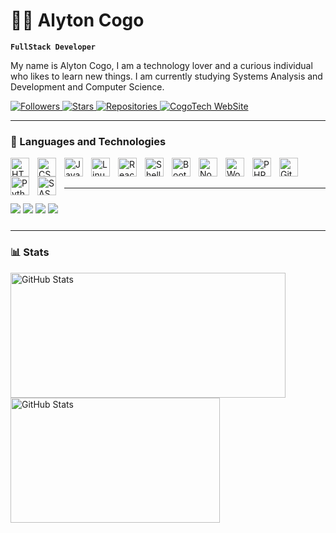 # 👨‍💻 Alyton Cogo

**`FullStack Developer`**

My name is Alyton Cogo, I am a technology lover and a curious individual who likes to learn new things. I am currently studying Systems Analysis and Development and Computer Science.

<p align="left">
    <a href="https://github.com/Toncogo?tab=followers">
        <img 
            alt="Followers" 
            title="Followers" 
            src="https://custom-icon-badges.demolab.com/github/followers/Toncogo?color=236ad3&labelColor=1155ba&style=for-the-badge&logo=github&label=Followers&logoColor=white"
        />
    </a>
    <a href="https://github.com/Toncogo?tab=repositories&sort=stargazers">
        <img 
            alt="Stars" 
            title="Stars" 
            src="https://custom-icon-badges.demolab.com/github/stars/Toncogo?color=%23E1AD0E&logo=star&logoColor=white&style=for-the-badge&labelColor=C79600"
        />
    </a> 
    <a href="https://github.com/toncogo?tab=repositories">
        <img 
            alt="Repositories" 
            title="Repositories" 
            src="https://custom-icon-badges.demolab.com/badge/-Repositories-green?color=55960c&logo=repo&logoColor=white&style=for-the-badge&labelColor=488207"
        />
    </a>
    <a href="#">
        <img 
            alt="CogoTech WebSite" 
            title="CogoTech" 
            src="https://custom-icon-badges.demolab.com/badge/-cogotech.com-ce4630?style=for-the-badge&logo=mention&logoColor=white"
        />
    </a>
</p>
<hr>

### 🤖 Languages and Technologies

<img 
    align="left" 
    alt="HTML"
    title="HTML" 
    width="30px" 
    style="padding-right: 10px;" 
    src="https://cdn.jsdelivr.net/gh/devicons/devicon@latest/icons/html5/html5-original.svg" 
/>
<img 
    align="left" 
    alt="CSS" 
    title="CSS"
    width="30px" 
    style="padding-right: 10px;" 
    src="https://cdn.jsdelivr.net/gh/devicons/devicon@latest/icons/css3/css3-original.svg" 
/>
<img 
    align="left" 
    alt="JavaScript" 
    title="JavaScript"
    width="30px" 
    style="padding-right: 10px;" 
    src="https://cdn.jsdelivr.net/gh/devicons/devicon@latest/icons/javascript/javascript-original.svg" 
/>
<img 
    align="left" 
    alt="Linux"
    title="Linux" 
    width="30px" 
    style="padding-right: 10px;" 
    src="https://cdn.jsdelivr.net/gh/devicons/devicon@latest/icons/linux/linux-original.svg" 
/>
<img 
    align="left" 
    alt="React"
    title="React" 
    width="30px" 
    style="padding-right: 10px;" 
    src="https://cdn.jsdelivr.net/gh/devicons/devicon@latest/icons/react/react-original.svg" 
/>
<img 
    align="left" 
    alt="Shell" 
    title="Shell"
    width="30px" 
    style="padding-right: 10px;" 
    src="https://cdn.jsdelivr.net/gh/devicons/devicon@latest/icons/bash/bash-original.svg" 
/>
<img 
    align="left" 
    alt="Bootstrap"
    title="Bootstrap" 
    width="30px" 
    style="padding-right: 10px;" 
    src="https://cdn.jsdelivr.net/gh/devicons/devicon@latest/icons/bootstrap/bootstrap-original.svg" 
/>
<img 
    align="left" 
    alt="Node.js" 
    title="Node.js"
    width="30px" 
    style="padding-right: 10px;" 
    src="https://cdn.jsdelivr.net/gh/devicons/devicon@latest/icons/nodejs/nodejs-original.svg" 
/>
<img 
    align="left" 
    alt="Wordpress" 
    title="Wordpress"
    width="30px" 
    style="padding-right: 10px;" 
    src="https://cdn.jsdelivr.net/gh/devicons/devicon@latest/icons/wordpress/wordpress-original.svg" 
/>
<img 
    align="left" 
    alt="PHP" 
    title="PHP"
    width="30px" 
    style="padding-right: 10px;" 
    src="https://cdn.jsdelivr.net/gh/devicons/devicon@latest/icons/php/php-original.svg" 
/>
<img 
    align="left" 
    alt="Git" 
    title="Git"
    width="30px" 
    style="padding-right: 10px;" 
    src="https://cdn.jsdelivr.net/gh/devicons/devicon@latest/icons/git/git-original.svg" 
/>
<img
    align="left" 
    alt="Python" 
    title="Python"
    width="30px" 
    style="padding-right: 10px;" 
    src="https://cdn.jsdelivr.net/gh/devicons/devicon@latest/icons/python/python-original.svg" 
/>
<img
    align="left" 
    alt="SASS" 
    title="SASS"
    width="30px" 
    style="padding-right: 10px;" 
    src="https://cdn.jsdelivr.net/gh/devicons/devicon@latest/icons/sass/sass-original.svg" 
/>
<br>
<br>
<hr>
<p align="left" style="padding: 10px 0px;"> 
  <a href="https://instagram.com/alyton.cogo" target="_blank"><img src="https://img.shields.io/badge/-Instagram-%23E4405F?style=for-the-badge&logo=instagram&logoColor=white" target="_blank"></a>
 <a href="https://discord.com/users/cogo0817" target="_blank"><img src="https://img.shields.io/badge/Discord-7289DA?style=for-the-badge&logo=discord&logoColor=white" target="_blank"></a> 
  <a href = "mailto:cogotechnologies@gmail.com"><img src="https://img.shields.io/badge/-Gmail-%23333?style=for-the-badge&logo=gmail&logoColor=white" target="_blank"></a>
  <a href="https://www.linkedin.com/in/alyton-cogo-1968aa296/" target="_blank"><img src="https://img.shields.io/badge/-LinkedIn-%230077B5?style=for-the-badge&logo=linkedin&logoColor=white" target="_blank"></a> 
</p>

<hr>

### 📊 Stats

<p>
  <img 
    align="left" 
    alt="GitHub Stats" 
    height="200" 
    width="440"
    style="padding-right: 10px;" 
    src="https://github-readme-stats.vercel.app/api?username=toncogo&show_icons=true&theme=tokyonight&include_all_commits=true&locale=en" 
  />

<img 
      align="left" 
      alt="GitHub Stats"
      width="335"
      height="200" 
      src="https://github-readme-stats.vercel.app/api/top-langs/?username=toncogo&theme=tokyonight&layout=compact&custom_title=Technologies&langs_count=5" 
  />

</p>
